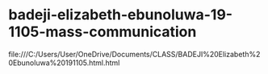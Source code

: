 # badeji-elizabeth-ebunoluwa-19-1105-mass-communication
file:///C:/Users/User/OneDrive/Documents/CLASS/BADEJI%20Elizabeth%20Ebunoluwa%20191105.html.html
